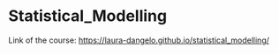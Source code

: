 # Statistical_Modelling

Link of the course: https://laura-dangelo.github.io/statistical_modelling/

